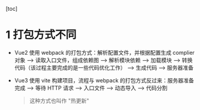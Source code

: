 [toc]

# 1 打包方式不同

- Vue2 使用 webpack 的打包方式：解析配置文件，并根据配置生成 complier 对象 --> 读取入口文件，组成依赖图 --> 解析模块依赖 --> 加载模块 --> 转换代码（该过程主要完成的是一些代码优化工作） --> 生成代码 --> 服务器准备 

- Vue3 使用 vite 构建项目，流程与 webpack 的打包方式反过来：服务器准备完成 --> 等待 HTTP 请求 --> 入口文件 --> 动态导入 --> 代码分割

  > 这种方式也叫作 "热更新"

